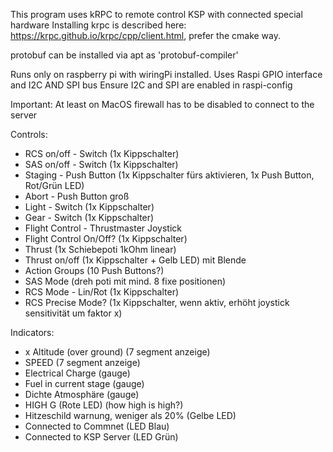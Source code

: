 This program uses kRPC to remote control KSP with connected special hardware
Installing krpc is described here: https://krpc.github.io/krpc/cpp/client.html, prefer the cmake way.

protobuf can be installed via apt as 'protobuf-compiler'

Runs only on raspberry pi with wiringPi installed.
Uses Raspi GPIO interface and I2C AND SPI bus
Ensure I2C and SPI are enabled in raspi-config

Important: At least on MacOS firewall has to be disabled to connect to the server

Controls:
  - RCS on/off - Switch (1x Kippschalter)
  - SAS on/off - Switch (1x Kippschalter)
  - Staging - Push Button (1x Kippschalter fürs aktivieren, 1x Push Button, Rot/Grün LED)
  - Abort - Push Button groß
  - Light - Switch (1x Kippschalter)
  - Gear - Switch (1x Kippschalter)
  - Flight Control - Thrustmaster Joystick
  - Flight Control On/Off? (1x Kippschalter)
  - Thrust (1x Schiebepoti 1kOhm linear)
  - Thrust on/off (1x Kippschalter + Gelb LED) mit Blende
  - Action Groups (10 Push Buttons?)
  - SAS Mode (dreh poti mit mind. 8 fixe positionen)
  - RCS Mode - Lin/Rot (1x Kippschalter)
  - RCS Precise Mode? (1x Kippschalter, wenn aktiv, erhöht joystick sensitivität um faktor x)

Indicators:
  - x Altitude (over ground) (7 segment anzeige)
  - SPEED (7 segment anzeige)
  - Electrical Charge (gauge)
  - Fuel in current stage (gauge)
  - Dichte Atmosphäre (gauge)
  - HIGH G (Rote LED) (how high is high?)
  - Hitzeschild warnung, weniger als 20% (Gelbe LED) 
  - Connected to Commnet (LED Blau)
  - Connected to KSP Server (LED Grün)